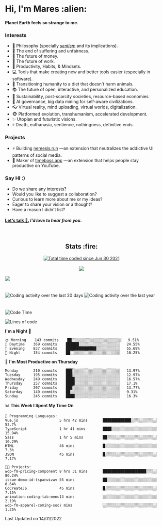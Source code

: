 <h1>Hi, I'm Mares :alien:</h1>

#### Planet Earth feels so strange to me.

### **Interests**

- 🌊 Philosophy (specially [_sentism_][sentismmedium] and its implications).
- 🎯 The end of suffering and unfairness.
- 💸 The future of money.
- 💼 The future of work.
- 🧠 Productivity, Habits, & Mindsets.
- 💻 Tools that make creating new and better tools easier (especially in software).
- 🥗 Transitioning humanity to a diet that doesn't harm animals.
- 📚 The future of open, interactive, and personalized education.
- 🌱 Sustainability, post-scarcity societies, resource-based economies.
- 🤖 AI governance, big data mining for self-aware civilizations.
- 👓 Virtual reality, mind uploading, virtual worlds, digitalization.
- 🐵 Platformed evolution, transhumanism, accelerated development.
- ✨ Utopian and futuristic visions.
- 💀 Death, euthanasia, sentience, nothingness, definitive ends.


### **Projects**

- ⚡ Building [nemesis.run](https://nemesis.run) —an extension that neutralizes the addictive UI patterns of social media.
- 💎 Maker of [timeboss.app](https://timeboss.app) —an extension that helps people stay productive on YouTube.


### **Say Hi :)**

- Do we share any interests?
- Would you like to suggest a collaboration?
- Curious to learn more about me or my ideas?
- Eager to share your vision or a thought?
- Have a reason I didn't list?

#### [Let's talk :wave:.](mailto:mareszhar@gmail.com) _I'd love to hear from you_.

[sentismmedium]: https://medium.com/@mareszhar/born-a-prisoner-a-reflection-about-life-its-struggles-and-a-plan-to-escape-d8566ce9b026

<br>

<h2 align="center">Stats :fire:</h2>

<div align="center">
  <a href="https://wakatime.com/@cfdc0e0d-4860-4b62-9ff0-cb659185525e">
    <img src="https://wakatime.com/badge/user/cfdc0e0d-4860-4b62-9ff0-cb659185525e.svg" alt="Total time coded since Jun 30 2021" />
  </a>
</div>

<br>

<!-- 
Add or remove this: 
&dates=B1AAB3FF 
...or this...
&date_format=M%20j%5B%2C%20Y%5D
from the *streak stats URL below* if they get bugged and aren't updating: 
-->

<div align="center">
  <img src="https://github-readme-streak-stats.herokuapp.com?user=mareszhar&theme=black-ice&hide_border=true&stroke=FFFFFF15&ring=DF8FFE&fire=DF8FFE&currStreakLabel=DF8FFE&background=1A232A&currStreakNum=86FFAB&dates=B1AAB3FF&date_format=M%20j%5B%2C%20Y%5D">
</div>

<br>

<img src="https://activity-graph.herokuapp.com/graph?username=mareszhar&theme=nord&bg_color=00000000&color=979797&line=DF8FFE&point=00000000&area=true&hide_border=true">

<br>

<h1></h1>

<img src="https://wakatime.com/share/@mares/5df0ff02-9c79-41b4-b540-51dc9c65a57b.svg" alt="Coding activity over the last 30 days" />
<img src="https://wakatime.com/share/@mares/ea89ba71-f374-40af-930c-e0655909fe37.svg" alt="Coding activity over the last year" />

<h1></h1>

<!--START_SECTION:waka-->
![Code Time](http://img.shields.io/badge/Code%20Time-432%20hrs%2024%20mins-blue)

![Lines of code](https://img.shields.io/badge/From%20Hello%20World%20I%27ve%20Written-124%20Thousand%20lines%20of%20code-blue)

**I'm a Night 🦉** 

```text
🌞 Morning    143 commits    ██░░░░░░░░░░░░░░░░░░░░░░░   9.51% 
🌆 Daytime    369 commits    ██████░░░░░░░░░░░░░░░░░░░   24.55% 
🌃 Evening    837 commits    ██████████████░░░░░░░░░░░   55.69% 
🌙 Night      154 commits    ██░░░░░░░░░░░░░░░░░░░░░░░   10.25%

```
📅 **I'm Most Productive on Thursday** 

```text
Monday       210 commits    ███░░░░░░░░░░░░░░░░░░░░░░   13.97% 
Tuesday      195 commits    ███░░░░░░░░░░░░░░░░░░░░░░   12.97% 
Wednesday    249 commits    ████░░░░░░░░░░░░░░░░░░░░░   16.57% 
Thursday     257 commits    ████░░░░░░░░░░░░░░░░░░░░░   17.1% 
Friday       207 commits    ███░░░░░░░░░░░░░░░░░░░░░░   13.77% 
Saturday     140 commits    ██░░░░░░░░░░░░░░░░░░░░░░░   9.31% 
Sunday       245 commits    ████░░░░░░░░░░░░░░░░░░░░░   16.3%

```


📊 **This Week I Spent My Time On** 

```text
💬 Programming Languages: 
Vue.js                   5 hrs 42 mins       █████████████░░░░░░░░░░░░   53.7% 
TypeScript               1 hr 41 mins        ████░░░░░░░░░░░░░░░░░░░░░   15.94% 
Sass                     1 hr 5 mins         ██░░░░░░░░░░░░░░░░░░░░░░░   10.29% 
HTML                     46 mins             █░░░░░░░░░░░░░░░░░░░░░░░░   7.3% 
JSON                     45 mins             █░░░░░░░░░░░░░░░░░░░░░░░░   7.17%

🐱‍💻 Projects: 
wdp-fm-pricing-component 8 hrs 31 mins       ████████████████████░░░░░   80.24% 
issue-demo-id-tspanwivwv 55 mins             ██░░░░░░░░░░░░░░░░░░░░░░░   8.64% 
CoCreateJS               45 mins             █░░░░░░░░░░░░░░░░░░░░░░░░   7.15% 
animation-coding-tab-menu13 mins             ░░░░░░░░░░░░░░░░░░░░░░░░░   2.19% 
wdp-fm-apparel-coming-soo7 mins              ░░░░░░░░░░░░░░░░░░░░░░░░░   1.25%

```


 Last Updated on 14/01/2022
<!--END_SECTION:waka-->
